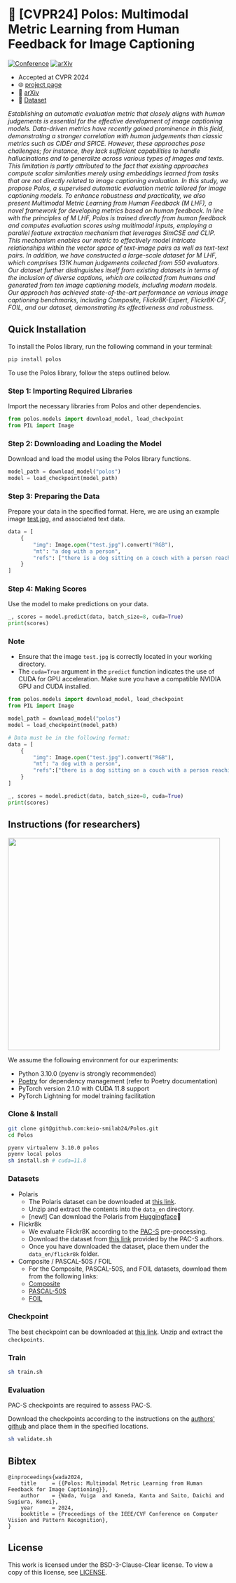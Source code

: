 # 🌟 [CVPR24] Polos: Multimodal Metric Learning from Human Feedback for Image Captioning
[![Conference](https://img.shields.io/badge/CVPR-2024-bbeaff.svg)](https://arxiv.org/abs/2402.18091)
[![arXiv](https://img.shields.io/badge/arXiv-2402.18091-b31b1b.svg)](https://arxiv.org/abs/2402.18091)

- Accepted at CVPR 2024
- 🌐 [project page](https://yuiga.dev/polos)
- 📄 [arXiv](https://arxiv.org/abs/2402.18091)
- 🤗 [Dataset](https://huggingface.co/datasets/yuwd/Polaris)

*Establishing an automatic evaluation metric that closely aligns with human judgements is essential for the effective development of image captioning models. Data-driven metrics have recently gained prominence in this field, demonstrating a stronger correlation with human judgements than classic metrics such as CIDEr and SPICE. However, these approaches pose challenges; for instance, they lack sufficient capabilities to handle hallucinations and to generalize across various types of images and texts. This limitation is partly attributed to the fact that existing approaches compute scalar similarities merely using embeddings learned from tasks that are not directly related to image captioning evaluation. In this study, we propose Polos, a supervised automatic evaluation metric tailored for image captioning models. To enhance robustness and practicality, we also present Multimodal Metric Learning from Human Feedback (M
LHF), a novel framework for developing metrics based on human feedback. In line with the principles of M
LHF, Polos is trained directly from human feedback and computes evaluation scores using multimodal inputs, employing a parallel feature extraction mechanism that leverages SimCSE and CLIP. This mechanism enables our metric to effectively model intricate relationships within the vector space of text-image pairs as well as text-text pairs. In addition, we have constructed a large-scale dataset for M
LHF, which comprises 131K human judgements collected from 550 evaluators. Our dataset further distinguishes itself from existing datasets in terms of the inclusion of diverse captions, which are collected from humans and generated from ten image captioning models, including modern models. Our approach has achieved state-of-the-art performance on various image captioning benchmarks, including Composite, Flickr8K-Expert, Flickr8K-CF, FOIL, and our dataset, demonstrating its effectiveness and robustness.*

## Quick Installation

To install the Polos library, run the following command in your terminal:
```bash
pip install polos
```

To use the Polos library, follow the steps outlined below. 

### Step 1: Importing Required Libraries
Import the necessary libraries from Polos and other dependencies.
```python
from polos.models import download_model, load_checkpoint
from PIL import Image
```

### Step 2: Downloading and Loading the Model
Download and load the model using the Polos library functions.
```python
model_path = download_model("polos")
model = load_checkpoint(model_path)
```

### Step 3: Preparing the Data
Prepare your data in the specified format. Here, we are using an example image [test.jpg](https://upload.wikimedia.org/wikipedia/en/5/5f/Original_Doge_meme.jpg), and associated text data.
```python
data = [
    {
        "img": Image.open("test.jpg").convert("RGB"),
        "mt": "a dog with a person",
        "refs": ["there is a dog sitting on a couch with a person reaching out", "a dog laying on a couch with a person", "a dog is laying on a couch with a person"],
    }
]
```

### Step 4: Making Scores
Use the model to make predictions on your data.
```python
_, scores = model.predict(data, batch_size=8, cuda=True)
print(scores)
```

### Note
- Ensure that the image `test.jpg` is correctly located in your working directory. 
- The `cuda=True` argument in the `predict` function indicates the use of CUDA for GPU acceleration. Make sure you have a compatible NVIDIA GPU and CUDA installed.

```python
from polos.models import download_model, load_checkpoint
from PIL import Image

model_path = download_model("polos")
model = load_checkpoint(model_path)

# Data must be in the following format:
data = [
    {
        "img": Image.open("test.jpg").convert("RGB"),
        "mt": "a dog with a person",
        "refs":["there is a dog sitting on a couch with a person reaching out", "a dog laying on a couch with a person", 'a dog is laying on a couch with a person'],
    }
]

_, scores = model.predict(data, batch_size=8, cuda=True)
print(scores)
```

## Instructions (for researchers)

<img width=484 src="https://github.com/keio-smilab24/Polos/assets/51681991/30b12191-224a-4293-b424-54a5e1948173">


We assume the following environment for our experiments:

- Python 3.10.0 (pyenv is strongly recommended)
- [Poetry](https://github.com/python-poetry/poetry) for dependency management (refer to Poetry documentation)
- PyTorch version 2.1.0 with CUDA 11.8 support
- PyTorch Lightning for model training facilitation

### Clone & Install

```bash
git clone git@github.com:keio-smilab24/Polos.git
cd Polos
```

```bash
pyenv virtualenv 3.10.0 polos
pyenv local polos
sh install.sh # cuda=11.8
```

### Datasets

- Polaris
  - The Polaris dataset can be downloaded at [this link](https://polos-polaris.s3.ap-northeast-1.amazonaws.com/polaris.zip).
  - Unzip and extract the contents into the `data_en` directory.
  - [new!] Can download the Polaris from [Huggingface](https://huggingface.co/datasets/yuwd/Polaris)🤗
- Flickr8k
  - We evaluate Flickr8K according to the [PAC-S](https://github.com/aimagelab/pacscore) pre-processing.
  - Download the dataset from [this link](https://drive.google.com/drive/folders/1oQY8zVCmf0ZGUfsJQ_OnqP2_kw1jGIXp) provided by the PAC-S authors.
  - Once you have downloaded the dataset, place them under the `data_en/flickr8k` folder.
- Composite / PASCAL-50S / FOIL
  - For the Composite, PASCAL-50S, and FOIL datasets, download them from the following links:
  - [Composite](https://imagesdg.wordpress.com/image-to-scene-description-graph/)
  - [PASCAL-50S](https://vrama91.github.io/cider/)
  - [FOIL](https://foilunitn.github.io/)


### Checkpoint

The best checkpoint can be downloaded at [this link](https://polos-polaris.s3.ap-northeast-1.amazonaws.com/reprod.zip). Unzip and extract the `checkpoints`.


### Train

```bash
sh train.sh
```

### Evaluation

PAC-S checkpoints are required to assess PAC-S. 

Download the checkpoints according to the instructions on the [authors' github](https://github.com/aimagelab/pacscore) and place them in the specified locations.

```bash
sh validate.sh
```

## Bibtex

```
@inproceedings{wada2024,
    title     = {{Polos: Multimodal Metric Learning from Human Feedback for Image Captioning}},
    author    = {Wada, Yuiga  and Kaneda, Kanta and Saito, Daichi and Sugiura, Komei},
    year      = 2024,
    booktitle = {Proceedings of the IEEE/CVF Conference on Computer Vision and Pattern Recognition},
}
```

## License

This work is licensed under the BSD-3-Clause-Clear license. To view a copy of this license, see [LICENSE](LICENSE).
